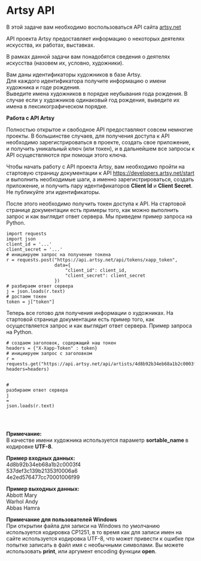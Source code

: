 <h1>Artsy API</h1>
<div id="ember1578" class="rich-text-viewer ember-view" data-ready=""><p>В этой задаче вам необходимо воспользоваться API сайта <a href="https://developers.artsy.net/start" rel="nofollow noopener noreferrer" target="_blank">artsy.net</a></p><p>API проекта Artsy предоставляет информацию о некоторых деятелях искусства, их работах, выставках.</p><p>В рамках данной задачи вам понадобятся сведения о деятелях искусства (назовем их, условно, художники).</p><p>Вам даны идентификаторы художников в базе Artsy.<br>Для каждого идентификатора получите информацию о имени художника и годе рождения.<br>Выведите имена художников в порядке неубывания года рождения. В случае если у художников одинаковый год рождения, выведите их имена в лексикографическом порядке.</p><p><b>Работа с API Artsy</b></p><p><b></b>Полностью открытое и свободное API предоставляют совсем немногие проекты. В большинстве случаев, для получения доступа к API необходимо зарегистрироваться в проекте, создать свое приложение, и получить уникальный ключ (или токен), и в дальнейшем все запросы к API осуществляются при помощи этого ключа.</p><p>Чтобы начать работу с API проекта Artsy, вам необходимо пройти на стартовую страницу документации к API <a href="https://developers.artsy.net/start" rel="nofollow noopener noreferrer" target="_blank">https://developers.artsy.net/start</a> и&nbsp;выполнить необходимые шаги, а&nbsp;именно зарегистрироваться, создать приложение, и&nbsp;получить пару идентификаторов <b>Client Id</b> и <b>Client Secret</b>. Не публикуйте эти идентификаторы.</p><p>После этого необходимо получить токен доступа к&nbsp;API. На стартовой странице документации есть примеры того, как можно выполнить запрос и как выглядит ответ сервера. Мы приведем пример запроса на Python.</p><pre><code class="language-python hljs"><span class="hljs-keyword"><span class="hljs-keyword"><span class="hljs-keyword"><span class="hljs-keyword">import</span></span></span></span> requests
<span class="hljs-keyword"><span class="hljs-keyword"><span class="hljs-keyword"><span class="hljs-keyword">import</span></span></span></span> json
client_id = <span class="hljs-string"><span class="hljs-string"><span class="hljs-string"><span class="hljs-string">'...'</span></span></span></span>
client_secret = <span class="hljs-string"><span class="hljs-string"><span class="hljs-string"><span class="hljs-string">'...'</span></span></span></span>
<span class="hljs-comment"><span class="hljs-comment"><span class="hljs-comment"><span class="hljs-comment"># инициируем запрос на получение токена</span></span></span></span>
r = requests.post(<span class="hljs-string"><span class="hljs-string"><span class="hljs-string"><span class="hljs-string">"https://api.artsy.net/api/tokens/xapp_token"</span></span></span></span>,
                  data={
                      <span class="hljs-string"><span class="hljs-string"><span class="hljs-string"><span class="hljs-string">"client_id"</span></span></span></span>: client_id,
                      <span class="hljs-string"><span class="hljs-string"><span class="hljs-string"><span class="hljs-string">"client_secret"</span></span></span></span>: client_secret
                  })
<span class="hljs-comment"><span class="hljs-comment"><span class="hljs-comment"><span class="hljs-comment"># разбираем ответ сервера</span></span></span></span>
j = json.loads(r.text)
<span class="hljs-comment"><span class="hljs-comment"><span class="hljs-comment"><span class="hljs-comment"># достаем токен</span></span></span></span>
token = j[<span class="hljs-string"><span class="hljs-string"><span class="hljs-string"><span class="hljs-string">"token"</span></span></span></span>]
</code></pre> Теперь все готово для получения информации о художниках. На стартовой странице документации есть пример того, как осуществляется запрос и&nbsp;как выглядит ответ сервера. Пример запроса на Python.<br><pre><code class="hljs ini"><span class="hljs-comment"><span class="hljs-comment"><span class="hljs-comment"><span class="hljs-comment"># создаем заголовок, содержащий наш токен</span></span></span></span>
<span class="hljs-attr"><span class="hljs-attr"><span class="hljs-attr"><span class="hljs-attr">headers</span></span></span></span> = {<span class="hljs-string"><span class="hljs-string"><span class="hljs-string"><span class="hljs-string">"X-Xapp-Token"</span></span></span></span> : token}
<span class="hljs-comment"><span class="hljs-comment"><span class="hljs-comment"><span class="hljs-comment"># инициируем запрос с заголовком</span></span></span></span>
<span class="hljs-attr"><span class="hljs-attr"><span class="hljs-attr"><span class="hljs-attr">r</span></span></span></span> = requests.get(<span class="hljs-string"><span class="hljs-string"><span class="hljs-string"><span class="hljs-string">"https://api.artsy.net/api/artists/4d8b92b34eb68a1b2c0003f4"</span></span></span></span>, headers=headers)

<span class="hljs-comment"><span class="hljs-comment"><span class="hljs-comment"><span class="hljs-comment"># разбираем ответ сервера</span></span></span></span>
<span class="hljs-attr"><span class="hljs-attr"><span class="hljs-attr"><span class="hljs-attr">j</span></span></span></span> = json.loads(r.text)</code></pre><p><br></p><p><b>Примечание:<br></b><span>&#65279;В качестве имени художника используется параметр </span><b>sortable_name </b><span>в кодировке </span><b>UTF-8</b><span>.</span></p><p><b>Пример входных данных:</b><br>4d8b92b34eb68a1b2c0003f4<br>537def3c139b21353f0006a6<br>4e2ed576477cc70001006f99<br></p><p><b>Пример выходных данных:<br></b>Abbott Mary<br>Warhol Andy<br>Abbas Hamra</p><p><b>Примечание для пользователей Windows</b><br>При открытии файла для записи на Windows по умолчанию используется кодировка CP1251, в&nbsp;то время как для записи имен на сайте используется кодировка UTF-8, что может привести к&nbsp;ошибке при попытке записать в файл имя с&nbsp;необычными символами. Вы можете использовать <b>print</b>, или аргумент encoding функции <b>open</b>.</p>
</div>